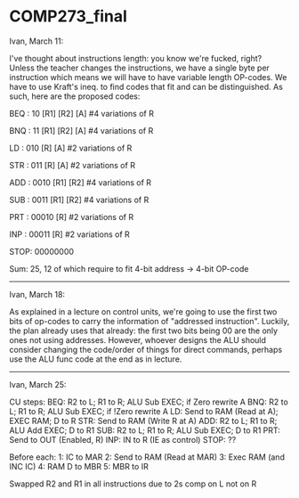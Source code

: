 # COMP273_final  
Ivan, March 11:  

  I've thought about instructions length: you know we're fucked, right?  
  Unless the teacher changes the instructions, we have a single byte per instruction which means we will have to have variable length OP-codes.
  We have to use Kraft's ineq. to find codes that fit and can be distinguished.
  As such, here are the proposed codes:
  
  BEQ : 10 [R1] [R2] [A] #4 variations of R
  
  BNQ : 11 [R1] [R2] [A] #4 variations of R
  
  LD  : 010 [R] [A] #2 variations of R
  
  STR : 011 [R] [A] #2 variations of R
  
  ADD : 0010 [R1] [R2] #4 variations of R
  
  SUB : 0011 [R1] [R2] #4 variations of R
  
  PRT : 00010 [R] #2 variations of R
  
  INP : 00011 [R] #2 variations of R
  
  STOP: 00000000

  Sum: 25, 12 of which require to fit 4-bit address -> 4-bit OP-code

-------------------

Ivan, March 18:

  As explained in a lecture on control units, we're going to use the first two bits of op-codes to carry the information of "addressed instruction".
  Luckily, the plan already uses that already: the first two bits being 00 are the only ones not using addresses.
  However, whoever designs the ALU should consider changing the code/order of things for direct commands, perhaps use the ALU func code at the end as in lecture.

-------------------

Ivan, March 25:
  
  CU steps:
  BEQ: 
    R2 to L; R1 to R; ALU Sub EXEC; if Zero rewrite A
  BNQ:
    R2 to L; R1 to R; ALU Sub EXEC; if !Zero rewrite A
  LD:
    Send to RAM (Read at A); EXEC RAM; D to R
  STR:
    Send to RAM (Write R at A)
  ADD:
    R2 to L; R1 to R; ALU Add EXEC; D to R1
  SUB:
    R2 to L; R1 to R; ALU Sub EXEC; D to R1
  PRT:
    Send to OUT (Enabled, R)
  INP:
    IN to R (IE as control)
  STOP:
    ??

  Before each:
    1: IC to MAR
    2: Send to RAM (Read at MAR)
    3: Exec RAM (and INC IC)
    4: RAM D to MBR
    5: MBR to IR

  Swapped R2 and R1 in all instructions due to 2s comp on L not on R